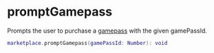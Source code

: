 # promptGamepass

Prompts the user to purchase a [gamepass](https://create.roblox.com/docs/production/monetization/game-passes) with the given gamePassId.

```lua
marketplace.promptGamepass(gamePassId: Number): void
```

